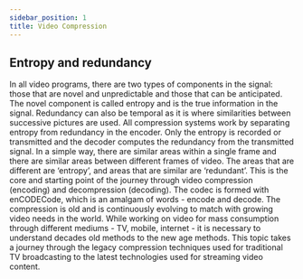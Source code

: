```yaml
---
sidebar_position: 1
title: Video Compression
---
```


## Entropy and redundancy

In all video programs, there are two types of components in the signal: those that are novel and unpredictable and those that can be anticipated. The novel component is called entropy and is the true information in the signal. Redundancy can also be temporal as it is where similarities between successive pictures are used. All compression systems work by separating entropy from redundancy in the encoder. Only the entropy is recorded or transmitted and the decoder computes the redundancy from the transmitted signal. In a simple way, there are similar areas within a single frame and there are similar areas between different frames of video. The areas that are different are ‘entropy’, and areas that are similar are ‘redundant’. This is the core and starting point of the journey through video compression (encoding) and decompression (decoding). The codec is formed with enCODECode, which is an amalgam of words \- encode and decode. The compression is old and is continuously evolving to match with growing video needs in the world. While working on video for mass consumption through different mediums \- TV, mobile, internet \- it is necessary to understand decades old methods to the new age methods. This topic takes a journey through the legacy compression techniques used for traditional TV broadcasting to the latest technologies used for streaming video content.
